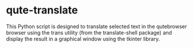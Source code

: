 # qute-translate
This Python script is designed to translate selected text in the qutebrowser browser using the trans utility (from the translate-shell package) and display the result in a graphical window using the tkinter library.
